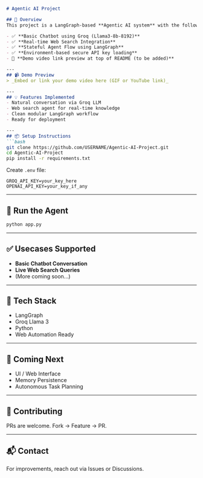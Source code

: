 ````markdown
# Agentic AI Project

## 🚀 Overview
This project is a LangGraph-based **Agentic AI system** with the following features:

- ✅ **Basic Chatbot using Groq (Llama3-8b-8192)**
- ✅ **Real-time Web Search Integration**
- ✅ **Stateful Agent Flow using LangGraph**
- ✅ **Environment-based secure API key loading**
- 🎥 **Demo video link preview at top of README (to be added)**

---
## 📹 Demo Preview
> _Embed or link your demo video here (GIF or YouTube link)_

---
## 💡 Features Implemented
- Natural conversation via Groq LLM
- Web search agent for real-time knowledge
- Clean modular LangGraph workflow
- Ready for deployment

---
## 📦 Setup Instructions
```bash
git clone https://github.com/USERNAME/Agentic-AI-Project.git
cd Agentic-AI-Project
pip install -r requirements.txt
````

Create `.env` file:

```env
GROQ_API_KEY=your_key_here
OPENAI_API_KEY=your_key_if_any
```

---

## 🧠 Run the Agent

```bash
python app.py
```

---

## ✅ Usecases Supported

* **Basic Chatbot Conversation**
* **Live Web Search Queries**
* (More coming soon...)

---

## 📄 Tech Stack

* LangGraph
* Groq Llama 3
* Python
* Web Automation Ready

---

## 📌 Coming Next

* UI / Web Interface
* Memory Persistence
* Autonomous Task Planning

---

## 🤝 Contributing

PRs are welcome. Fork → Feature → PR.

---

## 📬 Contact

For improvements, reach out via Issues or Discussions.

```
```
